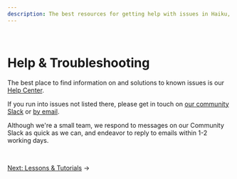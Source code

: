 ```yaml
---
description: The best resources for getting help with issues in Haiku, and how to get in touch.
---
```


<br>

# Help & Troubleshooting

The best place to find information on and solutions to known issues is our [Help Center](https://help.haiku.ai/).

If you run into issues not listed there, please get in touch on [our community Slack](https://www.haiku.ai/slack-community) or [by email](mailto:contact@haiku.ai).

Although we're a small team, we respond to messages on our Community Slack as quick as we can, and endeavor to reply to emails within 1-2 working days.

<br>


[Next: Lessons & Tutorials](lessons-and-tutorials.md) &rarr;
